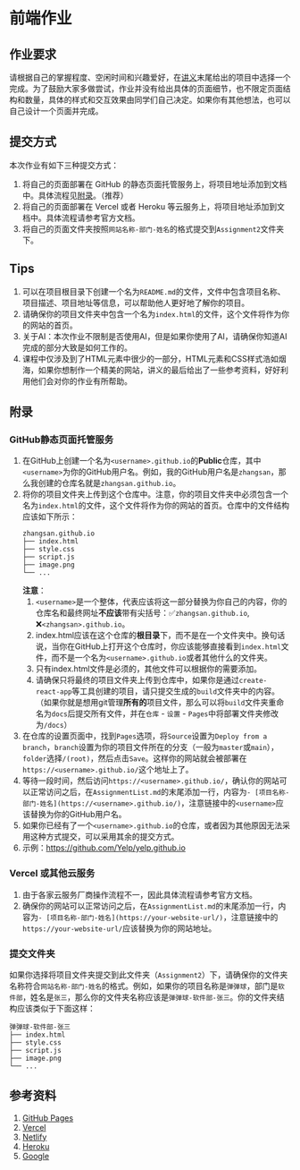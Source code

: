 # 前端作业

## 作业要求

请根据自己的掌握程度、空闲时间和兴趣爱好，在[讲义](https://cloud.tsinghua.edu.cn/d/79c394f05d4b425bb34c/files/?p=%2F%E5%89%8D%E7%AB%AF%2F%E6%9A%91%E5%9F%B9%E8%AE%B2%E4%B9%89-%E5%89%8D%E7%AB%AF.pdf)末尾给出的项目中选择一个完成。为了鼓励大家多做尝试，作业并没有给出具体的页面细节，也不限定页面结构和数量，具体的样式和交互效果由同学们自己决定。如果你有其他想法，也可以自己设计一个页面并完成。

## 提交方式

本次作业有如下三种提交方式：

1. 将自己的页面部署在 GitHub 的静态页面托管服务上，将项目地址添加到文档中。具体流程见[附录](#GitHub静态页面托管服务)。（推荐）
2. 将自己的页面部署在 Vercel 或者 Heroku 等云服务上，将项目地址添加到文档中。具体流程请参考官方文档。
3. 将自己的页面文件夹按照`网站名称-部门-姓名`的格式提交到`Assignment2`文件夹下。

## Tips

1. 可以在项目根目录下创建一个名为`README.md`的文件，文件中包含项目名称、项目描述、项目地址等信息，可以帮助他人更好地了解你的项目。
2. 请确保你的项目文件夹中包含一个名为`index.html`的文件，这个文件将作为你的网站的首页。
3. 关于AI：本次作业不限制是否使用AI，但是如果你使用了AI，请确保你知道AI完成的部分大致是如何工作的。
4. 课程中仅涉及到了HTML元素中很少的一部分，HTML元素和CSS样式浩如烟海，如果你想制作一个精美的网站，讲义的最后给出了一些参考资料，好好利用他们会对你的作业有所帮助。

## 附录

### GitHub静态页面托管服务

1. 在GitHub上创建一个名为`<username>.github.io`的**Public**仓库，其中`<username>`为你的GitHub用户名。例如，我的GitHub用户名是`zhangsan`，那么我创建的仓库名就是`zhangsan.github.io`。
2. 将你的项目文件夹上传到这个仓库中。注意，你的项目文件夹中必须包含一个名为`index.html`的文件，这个文件将作为你的网站的首页。仓库中的文件结构应该如下所示：
   ```
   zhangsan.github.io
   ├── index.html
   ├── style.css
   ├── script.js
   ├── image.png
   └── ...
   ```
   **注意**：
   1. `<username>`是一个整体，代表应该将这一部分替换为你自己的内容，你的仓库名和最终网址**不应该**带有尖括号：✅`zhangsan.github.io`, ❌`<zhangsan>.github.io`。
   1. index.html应该在这个仓库的**根目录**下，而不是在一个文件夹中。换句话说，当你在GitHub上打开这个仓库时，你应该能够直接看到`index.html`文件，而不是一个名为`<username>.github.io`或者其他什么的文件夹。
   2. 只有index.html文件是必须的，其他文件可以根据你的需要添加。
   3. 请确保只将最终的项目文件夹上传到仓库中，如果你是通过`create-react-app`等工具创建的项目，请只提交生成的`build`文件夹中的内容。（如果你就是想用git管理**所有的**项目文件，那么可以将`build`文件夹重命名为`docs`后提交所有文件，并在`仓库` - `设置` - `Pages`中将部署文件夹修改为`/docs`）
4. 在仓库的设置页面中，找到`Pages`选项，将`Source`设置为`Deploy from a  branch`，`branch`设置为你的项目文件所在的分支（一般为`master`或`main`），`folder`选择`/(root)`，然后点击`Save`。这样你的网站就会被部署在`https://<username>.github.io/`这个地址上了。
5. 等待一段时间，然后访问`https://<username>.github.io/`，确认你的网站可以正常访问之后，在`AssignmentList.md`的末尾添加一行，内容为`- [项目名称-部门-姓名](https://<username>.github.io/)`，注意链接中的`<username>`应该替换为你的GitHub用户名。
6. 如果你已经有了一个`<username>.github.io`的仓库，或者因为其他原因无法采用这种方式提交，可以采用其余的提交方式。
7. 示例：<https://github.com/Yelp/yelp.github.io>

### Vercel 或其他云服务

1. 由于各家云服务厂商操作流程不一，因此具体流程请参考官方文档。
2. 确保你的网站可以正常访问之后，在`AssignmentList.md`的末尾添加一行，内容为`- [项目名称-部门-姓名](https://your-website-url/)`，注意链接中的`https://your-website-url/`应该替换为你的网站地址。

### 提交文件夹

如果你选择将项目文件夹提交到此文件夹（`Assignment2`）下，请确保你的文件夹名称符合`网站名称-部门-姓名`的格式。例如，如果你的项目名称是`弹弹球`，部门是`软件部`，姓名是`张三`，那么你的文件夹名称应该是`弹弹球-软件部-张三`。你的文件夹结构应该类似于下面这样：
```
弹弹球-软件部-张三
├── index.html
├── style.css
├── script.js
├── image.png
└── ...
```

## 参考资料

1. [GitHub Pages](https://pages.github.com/)
2. [Vercel](https://vercel.com/)
3. [Netlify](https://www.netlify.com/)
4. [Heroku](https://www.heroku.com/)
5. [Google](https://www.google.com/)

